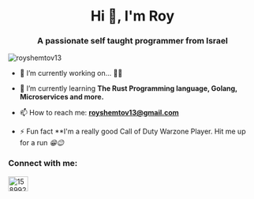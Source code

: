 <h1 align="center">Hi 👋, I'm Roy</h1>
<h3 align="center">A passionate self taught programmer from Israel</h3>

<p align="left"> <img src="https://komarev.com/ghpvc/?username=royshemtov13&label=Profile%20views&color=0e75b6&style=flat" alt="royshemtov13" /> </p>

- 🔭 I’m currently working on... **🤫🤫**

- 🌱 I’m currently learning **The Rust Programming language, Golang, Microservices and more.**

- 📫 How to reach me: **royshemtov13@gmail.com**

- ⚡ Fun fact **I'm a really good Call of Duty Warzone Player. Hit me up for a run *😁😉*

<h3 align="left">Connect with me:</h3>
<p align="left">
<a href="https://stackoverflow.com/users/15899290" target="blank"><img align="center" src="https://raw.githubusercontent.com/rahuldkjain/github-profile-readme-generator/master/src/images/icons/Social/stack-overflow.svg" alt="15899290" height="30" width="40" /></a>
</p>
